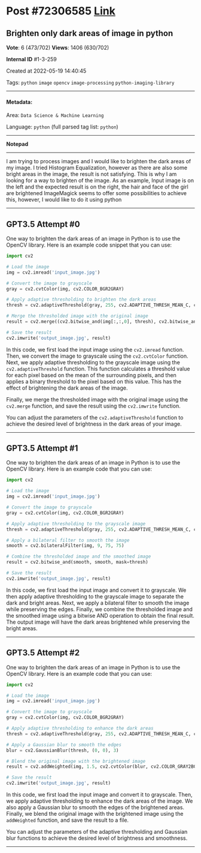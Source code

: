 
# Post \#72306585 [Link](https://stackoverflow.com/questions/72306585/)

## Brighten only dark areas of image in python

**Vote**: 6 (473/702) **Views**: 1406 (630/702) 

**Internal ID** \#1-3-259

Created at 2022-05-19 14:40:45

Tags: `python` `image` `opencv` `image-processing` `python-imaging-library`

----------

#### Metadata:

Area: `Data Science & Machine Learning`

Language: `python` (full parsed tag list: `python`)

----------

**Notepad**


----------

I am trying to process images and I would like to brighten the dark areas of my image. I tried Histogram Equalization, however as there are also some bright areas in the image, the result is not satisfying. This is why I am looking for a way to brighten  of the image.
As an example, Input image is on the left and the expected result is on the right, the hair and face of the girl are brightened
[](https://i.stack.imgur.com/hEHxh.jpg)
[](https://i.stack.imgur.com/PhgAN.jpg)
ImageMagick seems to offer some possibilities to achieve this, however, I would like to do it using python


----------
        
## GPT3.5 Attempt \#0

One way to brighten the dark areas of an image in Python is to use the OpenCV library. Here is an example code snippet that you can use:

```python
import cv2

# Load the image
img = cv2.imread('input_image.jpg')

# Convert the image to grayscale
gray = cv2.cvtColor(img, cv2.COLOR_BGR2GRAY)

# Apply adaptive thresholding to brighten the dark areas
thresh = cv2.adaptiveThreshold(gray, 255, cv2.ADAPTIVE_THRESH_MEAN_C, cv2.THRESH_BINARY, 11, 2)

# Merge the thresholded image with the original image
result = cv2.merge((cv2.bitwise_and(img[:,:,0], thresh), cv2.bitwise_and(img[:,:,1], thresh), cv2.bitwise_and(img[:,:,2], thresh)))

# Save the result
cv2.imwrite('output_image.jpg', result)
```

In this code, we first load the input image using the `cv2.imread` function. Then, we convert the image to grayscale using the `cv2.cvtColor` function. Next, we apply adaptive thresholding to the grayscale image using the `cv2.adaptiveThreshold` function. This function calculates a threshold value for each pixel based on the mean of the surrounding pixels, and then applies a binary threshold to the pixel based on this value. This has the effect of brightening the dark areas of the image.

Finally, we merge the thresholded image with the original image using the `cv2.merge` function, and save the result using the `cv2.imwrite` function.

You can adjust the parameters of the `cv2.adaptiveThreshold` function to achieve the desired level of brightness in the dark areas of your image.

--------

## GPT3.5 Attempt \#1

One way to brighten the dark areas of an image in Python is to use the OpenCV library. Here is an example code that you can use:

```python
import cv2

# Load the image
img = cv2.imread('input_image.jpg')

# Convert the image to grayscale
gray = cv2.cvtColor(img, cv2.COLOR_BGR2GRAY)

# Apply adaptive thresholding to the grayscale image
thresh = cv2.adaptiveThreshold(gray, 255, cv2.ADAPTIVE_THRESH_MEAN_C, cv2.THRESH_BINARY_INV, 11, 2)

# Apply a bilateral filter to smooth the image
smooth = cv2.bilateralFilter(img, 9, 75, 75)

# Combine the thresholded image and the smoothed image
result = cv2.bitwise_and(smooth, smooth, mask=thresh)

# Save the result
cv2.imwrite('output_image.jpg', result)
```

In this code, we first load the input image and convert it to grayscale. We then apply adaptive thresholding to the grayscale image to separate the dark and bright areas. Next, we apply a bilateral filter to smooth the image while preserving the edges. Finally, we combine the thresholded image and the smoothed image using a bitwise AND operation to obtain the final result. The output image will have the dark areas brightened while preserving the bright areas.

--------

## GPT3.5 Attempt \#2

One way to brighten the dark areas of an image in Python is to use the OpenCV library. Here is an example code that you can use:

```python
import cv2

# Load the image
img = cv2.imread('input_image.jpg')

# Convert the image to grayscale
gray = cv2.cvtColor(img, cv2.COLOR_BGR2GRAY)

# Apply adaptive thresholding to enhance the dark areas
thresh = cv2.adaptiveThreshold(gray, 255, cv2.ADAPTIVE_THRESH_MEAN_C, cv2.THRESH_BINARY_INV, 11, 2)

# Apply a Gaussian blur to smooth the edges
blur = cv2.GaussianBlur(thresh, (0, 0), 3)

# Blend the original image with the brightened image
result = cv2.addWeighted(img, 1.5, cv2.cvtColor(blur, cv2.COLOR_GRAY2BGR), -0.5, 0)

# Save the result
cv2.imwrite('output_image.jpg', result)
```

In this code, we first load the input image and convert it to grayscale. Then, we apply adaptive thresholding to enhance the dark areas of the image. We also apply a Gaussian blur to smooth the edges of the brightened areas. Finally, we blend the original image with the brightened image using the `addWeighted` function, and save the result to a file.

You can adjust the parameters of the adaptive thresholding and Gaussian blur functions to achieve the desired level of brightness and smoothness.

--------
